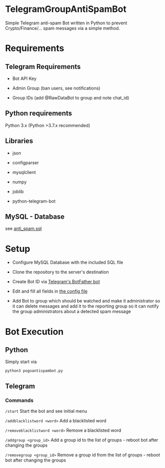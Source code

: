 # TelegramGroupAntiSpamBot
Simple Telegram anti-spam Bot written in Python to prevent Crypto/Finance/... spam messages via a simple method.

# Requirements
## Telegram Requirements
- Bot API Key

- Admin Group (ban users, see notifications)

- Group IDs (add @RawDataBot to group and note chat_id)

## Python requirements
Python 3.x
(Python >3.7.x recommended)

## Libraries
- json

- configparser

- mysqlclient

- numpy

- joblib

- python-telegram-bot

## MySQL - Database
see [anti_spam.sql](SQL/anti_spam.sql)

# Setup
- Configure MySQL Database with the included SQL file

- Clone the repository to the server's destination

- Create Bot ID via [Telegram's BotFather bot](https://core.telegram.org/bots#6-botfather)

- Edit and fill all fields in [the config file](python/pogoantispambot.ini) 

- Add Bot to group which should be watched and make it administrator so it can delete messages and add it to the reporting group so it can notify the group administrators about a detected spam message

# Bot Execution
## Python
Simply start via 

`python3 pogoantispambot.py `

## Telegram
### Commands
`/start`  Start the bot and see initial menu

`/addblacklistword <word>`  Add a blacklisted word

`/removeblacklistword <word>`  Remove a blacklisted word

`/addgroup <group_id>`  Add a group id to the list of groups - reboot bot after changing the groups

`/removegroup <group_id>`  Remove a group id from the list of groups - reboot bot after changing the groups
